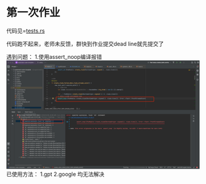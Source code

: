 # 第一次作业
代码见=[tests.rs](pallets%2Fpoe%2Fsrc%2Ftests.rs)


代码跑不起来，老师未反馈，群快到作业提交dead line就先提交了

遇到问题：
1.使用assert_noop编译报错
![img.png](img.png)
已使用方法：
1.gpt
2.google
均无法解决